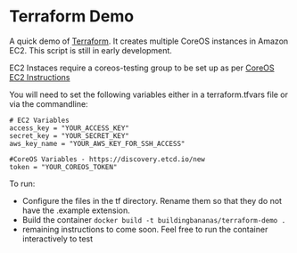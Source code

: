 # Terraform Demo

A quick demo of [Terraform](http://www.terraform.io/). It creates multiple CoreOS instances in Amazon EC2. This script is still in early development.

EC2 Instaces require a coreos-testing group to be set up as per [CoreOS EC2 Instructions](http://coreos.com/docs/running-coreos/cloud-providers/ec2/#creating-the-security-group)

You will need to set the following variables either in a terraform.tfvars file or via the commandline:
```
# EC2 Variables
access_key = "YOUR_ACCESS_KEY"
secret_key = "YOUR_SECRET_KEY"
aws_key_name = "YOUR_AWS_KEY_FOR_SSH_ACCESS"

#CoreOS Variables - https://discovery.etcd.io/new
token = "YOUR_COREOS_TOKEN"
```

To run:
 - Configure the files in the tf directory. Rename them so that they do not have the .example extension.
 - Build the container
 ```docker build -t buildingbananas/terraform-demo .```
 - remaining instructions to come soon. Feel free to run the container interactively to test


